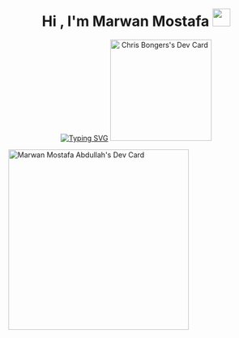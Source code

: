 <h1 align="center"><b>Hi , I'm Marwan Mostafa </b><img src="https://media.giphy.com/media/hvRJCLFzcasrR4ia7z/giphy.gif" width="35"></h1>


<p align="center">
<a href="https://git.io/typing-svg"><img src="https://readme-typing-svg.demolab.com?font=Roboto+Slab&pause=1000&center=true&vCenter=true&width=435&height=200&lines=Front-End+Developer;I'm+currently+learning+backend" alt="Typing SVG" /></a> <a href="https://app.daily.dev/DailyDevTips"><img src="https://github.com/M-creed/M-creed/blob/main/devcard.svg" width=200px; alt="Chris Bongers's Dev Card" "/></a>

  </p>
<a href="https://app.daily.dev/creed"><img src="https://api.daily.dev/devcards/v2/a2GyIa9ZQB1iQ6xtAuwsj.png?r=4c9&type=default" width="356" alt="Marwan Mostafa Abdullah's Dev Card"/></a>
